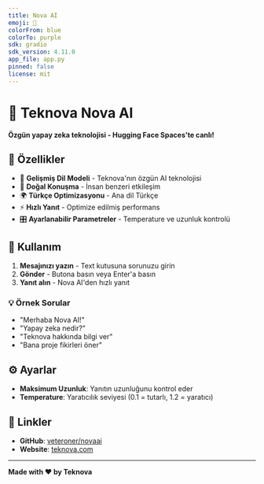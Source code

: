 ```yaml
---
title: Nova AI
emoji: 🚀
colorFrom: blue
colorTo: purple
sdk: gradio
sdk_version: 4.11.0
app_file: app.py
pinned: false
license: mit
---
```


# 🚀 Teknova Nova AI

**Özgün yapay zeka teknolojisi - Hugging Face Spaces'te canlı!**

## 🌟 Özellikler

- 🧠 **Gelişmiş Dil Modeli** - Teknova'nın özgün AI teknolojisi
- 💬 **Doğal Konuşma** - İnsan benzeri etkileşim
- 🌍 **Türkçe Optimizasyonu** - Ana dil Türkçe
- ⚡ **Hızlı Yanıt** - Optimize edilmiş performans
- 🎛️ **Ayarlanabilir Parametreler** - Temperature ve uzunluk kontrolü

## 🚀 Kullanım

1. **Mesajınızı yazın** - Text kutusuna sorunuzu girin
2. **Gönder** - Butona basın veya Enter'a basın
3. **Yanıt alın** - Nova AI'den hızlı yanıt

### 💡 Örnek Sorular

- "Merhaba Nova AI!"
- "Yapay zeka nedir?"
- "Teknova hakkında bilgi ver"
- "Bana proje fikirleri öner"

## ⚙️ Ayarlar

- **Maksimum Uzunluk**: Yanıtın uzunluğunu kontrol eder
- **Temperature**: Yaratıcılık seviyesi (0.1 = tutarlı, 1.2 = yaratıcı)

## 🔗 Linkler

- **GitHub**: [veteroner/novaai](https://github.com/veteroner/novaai)
- **Website**: [teknova.com](https://teknova.com)

---

**Made with ❤️ by Teknova** 